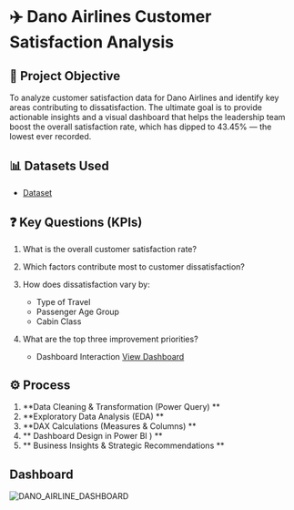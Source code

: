 # ✈️ Dano Airlines Customer Satisfaction Analysis

## 📌 Project Objective
To analyze customer satisfaction data for Dano Airlines and identify key areas contributing to dissatisfaction. The ultimate goal is to provide actionable insights and a visual dashboard that helps the leadership team boost the overall satisfaction rate, which has dipped to 43.45% — the lowest ever recorded.

## 📊 Datasets Used
- <a href="https://github.com/Ihechil/Dano-Airlines-Customer-Satisfaction-Analysis/blob/main/Dano%20Airline%20data.xlsx">Dataset</a>

## ❓ Key Questions (KPIs)
1. What is the overall customer satisfaction rate?
2. Which factors contribute most to customer dissatisfaction?
3. How does dissatisfaction vary by:
   - Type of Travel
   - Passenger Age Group
   - Cabin Class
4. What are the top three improvement priorities?

   - Dashboard Interaction <a href="https://github.com/Ihechil/Dano-Airlines-Customer-Satisfaction-Analysis/blob/main/DANO_AIRLINE_DASHBOARD.jpg">View Dashboard</a>

## ⚙️ Process
1. **Data Cleaning & Transformation (Power Query)   **
2. **Exploratory Data Analysis (EDA)  **
3. **DAX Calculations (Measures & Columns)  **
4. ** Dashboard Design in Power BI  )   **
5. ** Business Insights & Strategic Recommendations  **


##  Dashboard

![DANO_AIRLINE_DASHBOARD](https://github.com/user-attachments/assets/c383fbf3-0c02-4371-96c8-d2eda14e3c01)

